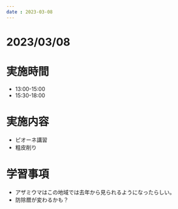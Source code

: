 ```yaml
---
date : 2023-03-08
---
```


# 2023/03/08

# 実施時間
- 13:00-15:00
- 15:30-18:00

# 実施内容
- ピオーネ講習
- 粗皮削り

# 学習事項
- アザミウマはこの地域では去年から見られるようになったらしい。
- 防除暦が変わるかも？